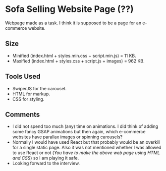 # Sofa Selling Website Page (??)
Webpage made as a task. I think it is supposed to be a page for an e-commerce website.

## Size
* Minified (index.html + styles.min.css + script.min.js) = 11 KB.
* Maxified (index.html + styles.css + script.js + images) = 962 KB.

## Tools Used
* SwiperJS for the carousel.
* HTML for markup.
* CSS for styling.

## Comments
* I did not spend too much (any) time on animations. I did think of adding some fancy GSAP animations but then again, which e-commerce websites have parallax images or spinning carousels?
* Normally I would have used React but that probably would be an overkill for a single static page. Also it was not mentioned whether I was allowed to use React or not (*You have to make the above web page using HTML and CSS*) so I am playing it safe.
* Looking forward to the interview.